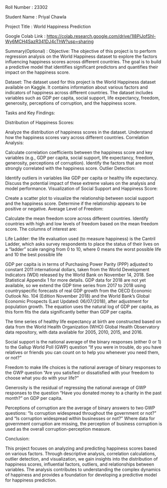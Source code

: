 Roll Number       :   23302

Student Name      :   Priyal Chawla

Project Title     :   World Happiness Prediction

Google Colab Link :   https://colab.research.google.com/drive/1I8PjJofShl-Wy6MCH4SazR341DJ4cThW?usp=sharing

Summary(Optional) :   Objective:
The objective of this project is to perform regression analysis on the World Happiness dataset to explore the factors influencing happiness scores across different countries. The goal is to build a predictive model that identifies significant predictors and quantifies their impact on the happiness score.

Dataset:
The dataset used for this project is the World Happiness dataset available on Kaggle. It contains information about various factors and indicators of happiness across different countries. The dataset includes variables such as GDP per capita, social support, life expectancy, freedom, generosity, perceptions of corruption, and the happiness score.

Tasks and Key Findings:

Distribution of Happiness Scores:

Analyze the distribution of happiness scores in the dataset.
Understand how the happiness scores vary across different countries.
Correlation Analysis:

Calculate correlation coefficients between the happiness score and key variables (e.g., GDP per capita, social support, life expectancy, freedom, generosity, perceptions of corruption).
Identify the factors that are most strongly correlated with the happiness score.
Outlier Detection:

Identify outliers in variables like GDP per capita or healthy life expectancy.
Discuss the potential impact of these extreme values on the analysis and model performance.
Visualization of Social Support and Happiness Score:

Create a scatter plot to visualize the relationship between social support and the happiness score.
Determine if the relationship appears to be positive or negative.
Average Level of Freedom:

Calculate the mean freedom score across different countries.
Identify countries with high and low levels of freedom based on the mean freedom score.
The columns of interest are:

Life Ladder: the life evaluation used (to measure happiness) is the Cantril Ladder, which asks survey respondents to place the status of their lives on a “ladder” scale ranging from 0 to 10, where 0 means the worst possible life and 10 the best possible life

GDP per capita is in terms of Purchasing Power Parity (PPP) adjusted to constant 2011 international dollars, taken from the World Development Indicators (WDI) released by the World Bank on November 14, 2018. See Statistical Appendix 1 for more details. GDP data for 2018 are not yet available, so we extend the GDP time series from 2017 to 2018 using countryspecific forecasts of real GDP growth from the OECD Economic Outlook No. 104 (Edition November 2018) and the World Bank’s Global Economic Prospects (Last Updated: 06/07/2018), after adjustment for population growth. The equation uses the natural log of GDP per capita, as this form fits the data significantly better than GDP per capita.


The time series of healthy life expectancy at birth are constructed based on data from the World Health Organization (WHO) Global Health Observatory data repository, with data available for 2005, 2010, 2015, and 2016.

Social support is the national average of the binary responses (either 0 or 1) to the Gallup World Poll (GWP) question “If you were in trouble, do you have relatives or friends you can count on to help you whenever you need them, or not?”

Freedom to make life choices is the national average of binary responses to the GWP question “Are you satisfied or dissatisfied with your freedom to choose what you do with your life?”

Generosity is the residual of regressing the national average of GWP responses to the question “Have you donated money to a charity in the past month?” on GDP per capita.

Perceptions of corruption are the average of binary answers to two GWP questions: “Is corruption widespread throughout the government or not?” and “Is corruption widespread within businesses or not?” Where data for government corruption are missing, the perception of business corruption is used as the overall corruption-perception measure.


Conclusion:


This project focuses on analyzing and predicting happiness scores based on various factors. Through descriptive analysis, correlation calculations, outlier detection, and visualization, we gain insights into the distribution of happiness scores, influential factors, outliers, and relationships between variables. The analysis contributes to understanding the complex dynamics of happiness and provides a foundation for developing a predictive model for happiness prediction.







